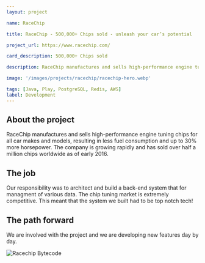 ```yaml
---
layout: project

name: RaceChip

title: RaceChip - 500,000+ Chips sold - unleash your car’s potential 

project_url: https://www.racechip.com/

card_description: 500,000+ Chips sold 

description: RaceChip manufactures and sells high-performance engine tuning chips for all car makes and models, resulting in less fuel consumption and up to 30% more horsepower. The company is growing rapidly and has sold over half a million chips worldwide as of early 2016.

image: '/images/projects/racechip/racechip-hero.webp'

tags: [Java, Play, PostgreSQL, Redis, AWS]
label: Development
---
```

## About the project
RaceChip manufactures and sells high-performance engine tuning chips for all car makes and models, resulting in less fuel consumption and up to 30% more horsepower. The company is growing rapidly and has sold over half a million chips worldwide as of early 2016.

## The job
Our responsibility was to architect and build a back-end system that for managment of various data.
The chip tuning market is extremely competitive. This meant that the system we built had to be top notch tech!

## The path forward
We are involved with the project and we are developing new features day by day.

![Racechip Bytecode]({{site.baseurl}}/images/projects/racechip/racechip.webp)